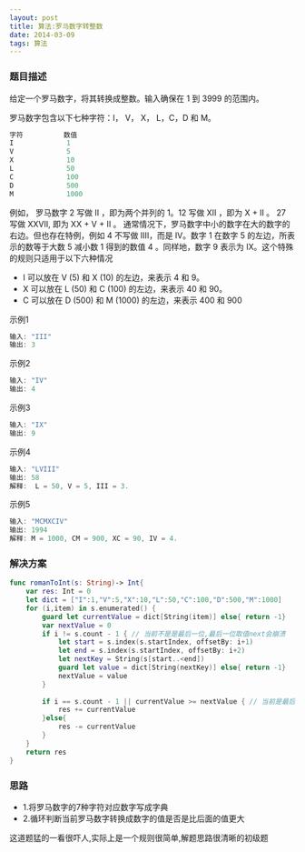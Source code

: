 ```yaml
---
layout: post
title: 算法:罗马数字转整数
date: 2014-03-09
tags: 算法
---
```



### 题目描述
给定一个罗马数字，将其转换成整数。输入确保在 1 到 3999 的范围内。

罗马数字包含以下七种字符：I， V， X， L，C，D 和 M。
```Swift
字符          数值
I             1
V             5
X             10
L             50
C             100
D             500
M             1000
```
例如， 罗马数字 2 写做 II ，即为两个并列的 1。12 写做 XII ，即为 X + II 。 27 写做  XXVII, 即为 XX + V + II 。
通常情况下，罗马数字中小的数字在大的数字的右边。但也存在特例，例如 4 不写做 IIII，而是 IV。数字 1 在数字 5 的左边，所表示的数等于大数 5 减小数 1 得到的数值 4 。同样地，数字 9 表示为 IX。这个特殊的规则只适用于以下六种情况

- I 可以放在 V (5) 和 X (10) 的左边，来表示 4 和 9。
- X 可以放在 L (50) 和 C (100) 的左边，来表示 40 和 90。
- C 可以放在 D (500) 和 M (1000) 的左边，来表示 400 和 900


示例1
```swift
输入: "III"
输出: 3
```
示例2
```swift
输入: "IV"
输出: 4
```
示例3
```swift
输入: "IX"
输出: 9
```
示例4
```swift
输入: "LVIII"
输出: 58
解释:  L = 50, V = 5, III = 3.
```
示例5
```swift
输入: "MCMXCIV"
输出: 1994
解释: M = 1000, CM = 900, XC = 90, IV = 4.
```
### 解决方案
```swift
func romanToInt(s: String)-> Int{
    var res: Int = 0
    let dict = ["I":1,"V":5,"X":10,"L":50,"C":100,"D":500,"M":1000]
    for (i,item) in s.enumerated() {
        guard let currentValue = dict[String(item)] else{ return -1}
        var nextValue = 0
        if i != s.count - 1 { // 当前不是是最后一位,最后一位取值next会崩溃
            let start = s.index(s.startIndex, offsetBy: i+1)
            let end = s.index(s.startIndex, offsetBy: i+2)
            let nextKey = String(s[start..<end])
            guard let value = dict[String(nextKey)] else{ return -1}
            nextValue = value
        }
        
        if i == s.count - 1 || currentValue >= nextValue { // 当前是最后一位
            res += currentValue
        }else{
            res -= currentValue
        }
    }
    return res
}
```
### 思路
- 1.将罗马数字的7种字符对应数字写成字典
- 2.循环判断当前罗马数字转换成数字的值是否是比后面的值更大

这道题猛的一看很吓人,实际上是一个规则很简单,解题思路很清晰的初级题
